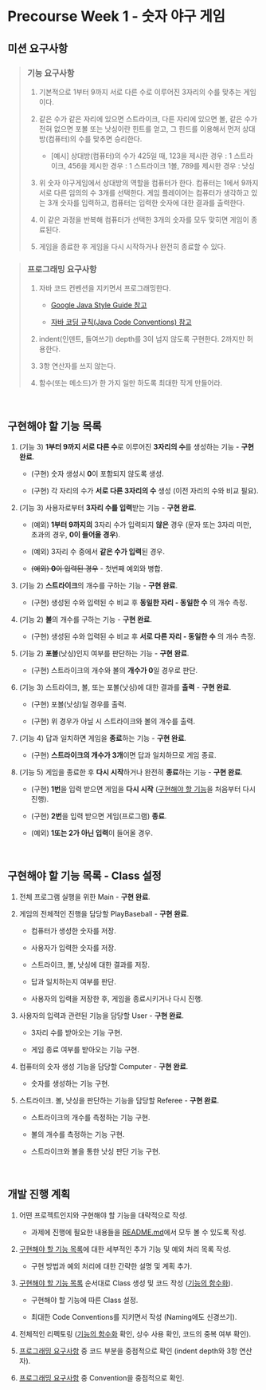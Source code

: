 # Precourse Week 1 - 숫자 야구 게임


## 미션 요구사항

>### 기능 요구사항
>
> 1. 기본적으로 1부터 9까지 서로 다른 수로 이루어진 3자리의 수를 맞추는 게임이다.
> 
> 2. 같은 수가 같은 자리에 있으면 스트라이크, 다른 자리에 있으면 볼, 같은 수가 전혀 없으면 포볼 또는 낫싱이란 힌트를 얻고, 그 힌드를 이용해서 먼저 상대방(컴퓨터)의 수를 맞추면 승리한다.
>       * [예시] 상대방(컴퓨터)의 수가 425일 때, 123을 제시한 경우 : 1 스트라이크, 456을 제시한 경우 : 1 스트라이크 1볼, 789를 제시한 경우 : 낫싱
> 
> 3. 위 숫자 야구게임에서 상대방의 역할을 컴퓨터가 한다. 컴퓨터는 1에서 9까지 서로 다른 임의의 수 3개를 선택한다. 게임 플레이어는 컴퓨터가 생각하고 있는 3개 숫자를 입력하고, 컴퓨터는 입력한 숫자에 대한 결과를 출력한다.
> 
> 4. 이 같은 과정을 반복해 컴퓨터가 선택한 3개의 숫자를 모두 맞히면 게임이 종료된다.
> 
> 5. 게임을 종료한 후 게임을 다시 시작하거나 완전히 종료할 수 있다.

>### 프로그래밍 요구사항
>
> 1. 자바 코드 컨벤션을 지키면서 프로그래밍한다.
>       * [Google Java Style Guide 참고](https://google.github.io/styleguide/javaguide.html)
> 
>       * [자바 코딩 규칙(Java Code Conventions) 참고](https://myeonguni.tistory.com/1596)
> 
> 2. indent(인덴트, 들여쓰기) depth를 3이 넘지 않도록 구현한다. 2까지만 허용한다.
> 
> 3. 3항 연산자를 쓰지 않는다.
> 
> 4. 함수(또는 메소드)가 한 가지 일만 하도록 최대한 작게 만들어라.
> 

<br>

## 구현해야 할 기능 목록 

1. (기능 3) **1부터 9까지 서로 다른 수**로 이루어진 **3자리의 수**를 생성하는 기능 - **구현 완료**.

   * (구현) 숫자 생성시 **0**이 포함되지 않도록 생성.

   * (구현) 각 자리의 수가 **서로 다른 3자리의 수** 생성 (이전 자리의 수와 비교 필요).

2. (기능 3) 사용자로부터 **3자리 수를 입력**받는 기능 - **구현 완료**.

   * (예외) **1부터 9까지의** 3자리 수가 입력되지 **않은** 경우 (문자 또는 3자리 미만, 초과의 경우, **0이 들어올 경우**).

   * (예외) 3자리 수 중에서 **같은 수가 입력**된 경우.

   * ~~(예외) **0**이 입력된 경우~~ - 첫번째 예외와 병합.
   
3. (기능 2) **스트라이크**의 개수를 구하는 기능 - **구현 완료**.

   * (구현) 생성된 수와 입력된 수 비교 후 **동일한 자리 - 동일한 수** 의 개수 측정.
   
4. (기능 2) **볼**의 개수를 구하는 기능 - **구현 완료**.

   * (구현) 생성된 수와 입력된 수 비교 후 **서로 다른 자리 - 동일한 수** 의 개수 측정.
   
5. (기능 2) **포볼**(낫싱)인지 여부를 판단하는 기능 - **구현 완료**.

   * (구현) 스트라이크의 개수와 볼의 **개수가 0**일 경우로 판단.
   
6. (기능 3) 스트라이크, 볼, 또는 포볼(낫싱)에 대한 결과를 **출력** - **구현 완료**.

   * (구현) 포볼(낫싱)일 경우를 출력.

   * (구현) 위 경우가 아닐 시 스트라이크와 볼의 개수를 출력.
   
7. (기능 4) 답과 일치하면 게임을 **종료**하는 기능 - **구현 완료**.

   * (구현) **스트라이크의 개수가 3개**이면 답과 일치하므로 게임 종료.
   
8. (기능 5) 게임을 종료한 후 **다시 시작**하거나 완전히 **종료**하는 기능 - **구현 완료**.

   * (구현) **1번**을 입력 받으면 게임을 **다시 시작** ([구현해야 할 기능](#구현해야-할-기능-목록)을 처음부터 다시 진행).

   * (구현) **2번**을 입력 받으면 게임(프로그램) **종료**.

   * (예외) **1또는 2가 아닌 입력**이 들어올 경우.

<br>

## 구현해야 할 기능 목록 - Class 설정

1. 전체 프로그램 실행을 위한 Main - **구현 완료**.

2. 게임의 전체적인 진행을 담당할 PlayBaseball - **구현 완료**.

   * 컴퓨터가 생성한 숫자를 저장.

   * 사용자가 입력한 숫자를 저장.

   * 스트라이크, 볼, 낫싱에 대한 결과를 저장.

   * 답과 일치하는지 여부를 판단.

   * 사용자의 입력을 저장한 후, 게임을 종료시키거나 다시 진행.

3. 사용자의 입력과 관련된 기능을 담당할 User - **구현 완료**.

   * 3자리 수를 받아오는 기능 구현.

   * 게임 종료 여부를 받아오는 기능 구현.

4. 컴퓨터의 숫자 생성 기능을 담당할 Computer - **구현 완료**.

   * 숫자를 생성하는 기능 구현.

5. 스트라이크. 볼, 낫싱을 판단하는 기능을 담당할 Referee - **구현 완료**.

   * 스트라이크의 개수를 측정하는 기능 구현.

   * 볼의 개수를 측정하는 기능 구현.

   * 스트라이크와 볼을 통한 낫싱 판단 기능 구현.


<br>

## 개발 진행 계획

1. 어떤 프로젝트인지와 구현해야 할 기능을 대략적으로 작성.

   * 과제에 진행에 필요한 내용들을 [README.md](./README.md)에서 모두 볼 수 있도록 작성.

2. [구현해야 할 기능 목록](#구현해야-할-기능-목록)에 대한 세부적인 추가 기능 및 예외 처리 목록 작성.

   * 구현 방법과 예외 처리에 대한 간략한 설명 및 계획 추가.

3. [구현해야 할 기능 목록](#구현해야-할-기능-목록) 순서대로 Class 생성 및 코드 작성 ([기능의 함수화](#프로그래밍-요구사항)).

   * 구현해야 할 기능에 따른 Class 설정.

   * 최대한 Code Conventions를 지키면서 작성 (Naming에도 신경쓰기).

4. 전체적인 리펙토링 ([기능의 함수화](#프로그래밍-요구사항) 확인, 상수 사용 확인, 코드의 중복 여부 확인).

5. [프로그래밍 요구사항](#프로그래밍-요구사항) 중 코드 부분을 중점적으로 확인 (indent depth와 3항 연산자).

6. [프로그래밍 요구사항](#프로그래밍-요구사항) 중 Convention을 중점적으로 확인.